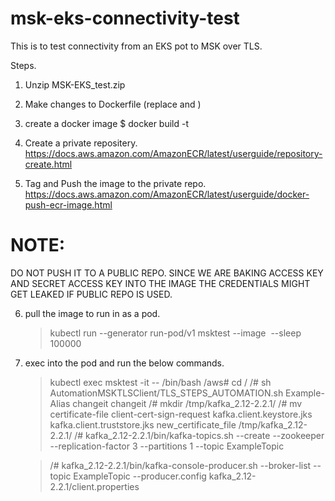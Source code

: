 # msk-eks-connectivity-test

This is to test connectivity from an EKS pot to MSK over TLS.


Steps. 
1. Unzip MSK-EKS_test.zip

2. Make changes to Dockerfile (replace <access key> and <secret access key>)

3. create a docker image 
   $ docker build -t <name> <path-where-zip-is-extracted>


4. Create a private repositery.
   https://docs.aws.amazon.com/AmazonECR/latest/userguide/repository-create.html

5. Tag and Push the image to the private repo.
   https://docs.aws.amazon.com/AmazonECR/latest/userguide/docker-push-ecr-image.html

# NOTE: 
DO NOT PUSH IT TO A PUBLIC REPO. SINCE WE ARE BAKING ACCESS KEY AND SECRET ACCESS KEY INTO THE IMAGE THE CREDENTIALS MIGHT GET LEAKED IF PUBLIC REPO IS USED.

6.  pull the image to run in  as a pod.
    
    > kubectl run --generator run-pod/v1 msktest --image <image> --sleep 100000

7. exec into the pod and run the below commands. 
    > kubectl exec msktest -it -- /bin/bash
    >/aws# cd /
    >/# sh AutomationMSKTLSClient/TLS_STEPS_AUTOMATION.sh Example-Alias <ARN-OF-PCA> changeit changeit 
    >/# mkdir /tmp/kafka_2.12-2.2.1/
    >/# mv certificate-file client-cert-sign-request kafka.client.keystore.jks kafka.client.truststore.jks new_certificate_file /tmp/kafka_2.12-2.2.1/
    >/# kafka_2.12-2.2.1/bin/kafka-topics.sh --create --zookeeper <ZOOKEPER-CONNECT-STRING> --replication-factor 3 --partitions 1 --topic ExampleTopic

    >/# kafka_2.12-2.2.1/bin/kafka-console-producer.sh --broker-list <BOOT-STRAP-BROKER-STRING> --topic ExampleTopic --producer.config kafka_2.12-2.2.1/client.properties
